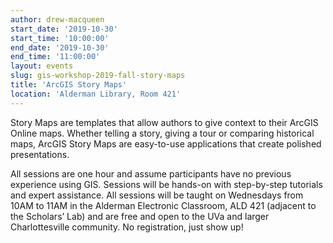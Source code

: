 ```yaml
---
author: drew-macqueen
start_date: '2019-10-30'
start_time: '10:00:00'
end_date: '2019-10-30'
end_time: '11:00:00'
layout: events
slug: gis-workshop-2019-fall-story-maps
title: 'ArcGIS Story Maps'
location: 'Alderman Library, Room 421'
---
```


Story Maps are templates that allow authors to give context to their ArcGIS Online maps.  Whether telling a story, giving a tour or comparing historical maps, ArcGIS Story Maps are easy-to-use applications that create polished presentations.

All sessions are one hour and assume participants have no previous experience using GIS.  Sessions will be hands-on with step-by-step tutorials and expert assistance.  All sessions will be taught on Wednesdays from 10AM to 11AM in the Alderman Electronic Classroom, ALD 421 (adjacent to the Scholars’ Lab) and are free and open to the UVa and larger Charlottesville community.  No registration, just show up!
